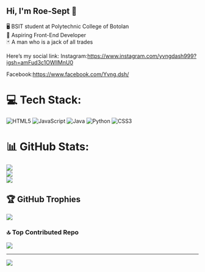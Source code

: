 ## Hi, I'm Roe-Sept 👋

🖥 BSIT student at Polytechnic College of Botolan<br/>
🧠 Aspiring Front-End Developer<br/>
🃏 A man who is a jack of all trades<br/>

Here’s my social link:
Instagram:https://www.instagram.com/yvngdash999?igsh=amFud3c1OWllMnU0</br>

Facebook:https://www.facebook.com/Yvng.dsh/</br>


# 💻 Tech Stack:
![HTML5](https://img.shields.io/badge/html5-%23E34F26.svg?style=flat&logo=html5&logoColor=white) ![JavaScript](https://img.shields.io/badge/javascript-%23323330.svg?style=flat&logo=javascript&logoColor=%23F7DF1E) ![Java](https://img.shields.io/badge/java-%23ED8B00.svg?style=flat&logo=openjdk&logoColor=white) ![Python](https://img.shields.io/badge/python-3670A0?style=flat&logo=python&logoColor=ffdd54) ![CSS3](https://img.shields.io/badge/css3-%231572B6.svg?style=flat&logo=css3&logoColor=white)
# 📊 GitHub Stats:
![](https://github-readme-stats.vercel.app/api?username=DashFrontDev&theme=dracula&hide_border=true&include_all_commits=false&count_private=true)<br/>
![](https://nirzak-streak-stats.vercel.app/?user=DashFrontDev&theme=dracula&hide_border=true)<br/>
![](https://github-readme-stats.vercel.app/api/top-langs/?username=DashFrontDev&theme=dracula&hide_border=true&include_all_commits=false&count_private=true&layout=compact)

## 🏆 GitHub Trophies
![](https://github-profile-trophy.vercel.app/?username=DashFrontDev&theme=radical&no-frame=false&no-bg=true&margin-w=4)

### 🔝 Top Contributed Repo
![](https://github-contributor-stats.vercel.app/api?username=DashFrontDev&limit=5&theme=dark&combine_all_yearly_contributions=true)

---
[![](https://visitcount.itsvg.in/api?id=DashFrontDev&icon=9&color=12)](https://visitcount.itsvg.in)

<!-- Proudly created with GPRM ( https://gprm.itsvg.in ) -->
